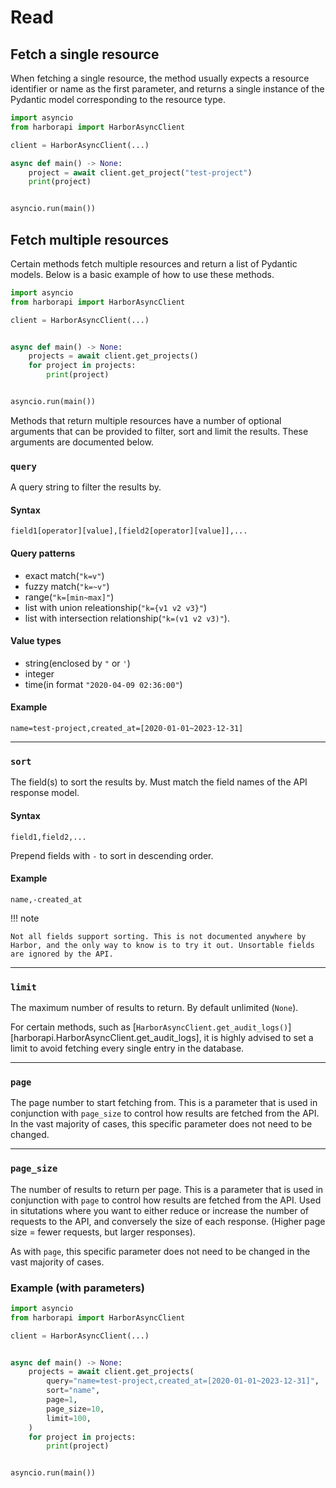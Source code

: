 # Read

## Fetch a single resource

When fetching a single resource, the method usually expects a resource identifier or name as the first parameter, and returns a single instance of the Pydantic model corresponding to the resource type.

```py
import asyncio
from harborapi import HarborAsyncClient

client = HarborAsyncClient(...)

async def main() -> None:
    project = await client.get_project("test-project")
    print(project)


asyncio.run(main())
```


## Fetch multiple resources

Certain methods fetch multiple resources and return a list of Pydantic models. Below is a basic example of how to use these methods.

```py
import asyncio
from harborapi import HarborAsyncClient

client = HarborAsyncClient(...)


async def main() -> None:
    projects = await client.get_projects()
    for project in projects:
        print(project)


asyncio.run(main())
```

Methods that return multiple resources have a number of optional arguments that can be provided to filter, sort and limit the results. These arguments are documented below.


### `query`

A query string to filter the results by.

#### Syntax

`field1[operator][value],[field2[operator][value]],...`

#### Query patterns

* exact match(`"k=v"`)
* fuzzy match(`"k=~v"`)
* range(`"k=[min~max]"`)
* list with union releationship(`"k={v1 v2 v3}"`)
* list with intersection relationship(`"k=(v1 v2 v3)"`).


#### Value types

* string(enclosed by `"` or `'`)
* integer
* time(in format `"2020-04-09 02:36:00"`)


#### Example

`name=test-project,created_at=[2020-01-01~2023-12-31]`



----

### `sort`

The field(s) to sort the results by. Must match the field names of the API response model.

#### Syntax

`field1,field2,...`

Prepend fields with `-` to sort in descending order.

#### Example

`name,-created_at`

!!! note

    Not all fields support sorting. This is not documented anywhere by Harbor, and the only way to know is to try it out. Unsortable fields are ignored by the API.

----

### `limit`

The maximum number of results to return. By default unlimited (`None`).

For certain methods, such as [`HarborAsyncClient.get_audit_logs()`][harborapi.HarborAsyncClient.get_audit_logs], it is highly advised to set a limit to avoid fetching every single entry in the database.

----

### `page`

The page number to start fetching from. This is a parameter that is used in conjunction with `page_size` to control how results are fetched from the API. In the vast majority of cases, this specific parameter does not need to be changed.

----

### `page_size`

The number of results to return per page. This is a parameter that is used in conjunction with `page` to control how results are fetched from the API. Used in situtations where you want to either reduce or increase the number of requests to the API, and conversely the size of each response. (Higher page size = fewer requests, but larger responses).

As with `page`, this specific parameter does not need to be changed in the vast majority of cases.

### Example (with parameters)

```py
import asyncio
from harborapi import HarborAsyncClient

client = HarborAsyncClient(...)


async def main() -> None:
    projects = await client.get_projects(
        query="name=test-project,created_at=[2020-01-01~2023-12-31]",
        sort="name",
        page=1,
        page_size=10,
        limit=100,
    )
    for project in projects:
        print(project)


asyncio.run(main())
```

